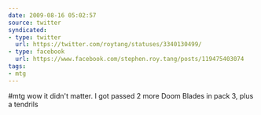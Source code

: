 ```yaml
---
date: 2009-08-16 05:02:57
source: twitter
syndicated:
- type: twitter
  url: https://twitter.com/roytang/statuses/3340130499/
- type: facebook
  url: https://www.facebook.com/stephen.roy.tang/posts/119475403074
tags:
- mtg
---
```


#mtg wow it didn't matter. I got passed 2 more Doom Blades in pack 3, plus a tendrils